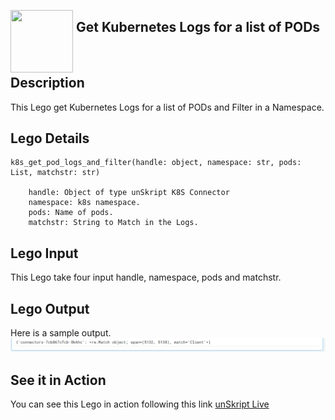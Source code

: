 [<img align="left" src="https://unskript.com/assets/favicon.png" width="100" height="100" style="padding-right: 5px">](https://unskript.com/assets/favicon.png) 
<h2>Get Kubernetes Logs for a list of PODs</h2>

<br>

## Description
This Lego get Kubernetes Logs for a list of PODs and Filter in a Namespace.


## Lego Details

    k8s_get_pod_logs_and_filter(handle: object, namespace: str, pods: List, matchstr: str)

        handle: Object of type unSkript K8S Connector
        namespace: k8s namespace.
        pods: Name of pods.
        matchstr: String to Match in the Logs.

## Lego Input
This Lego take four input handle, namespace, pods and matchstr.

## Lego Output
Here is a sample output.
<img src="./1.png">

## See it in Action

You can see this Lego in action following this link [unSkript Live](https://us.app.unskript.io)